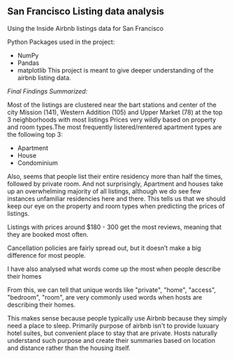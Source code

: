 ## San Francisco Listing data analysis

Using the Inside Airbnb listings data for San Francisco

Python Packages used in the project:

- NumPy
- Pandas
- matplotlib
This project is meant to give deeper understanding of the airbnb listing data.

*Final Findings Summarized:*

Most of the listings are clustered near the bart stations and center of the city
Mission (141), Western Addition (105) and Upper Market (78) at the top 3 neighborhoods with most listings
Prices very wildly based on property and room types.The most frequently listered/rentered apartment types are the following top 3:

- Apartment
- House
- Condominium

Also, seems that people list their entire residency more than half the times, followed by private room. And not surprisingly, Apartment and houses take up an overwhelming majority of all listings, although we do see few instances unfamiliar residencies here and there. This tells us that we should keep our eye on the property and room types when predicting the prices of listings.

Listings with prices around $180 - 300 get the most reviews, meaning that they are booked most often.

Cancellation policies are fairly spread out, but it doesn’t make a big difference for most people.

I have also analysed what words come up the most when people describe their homes

From this, we can tell that unique words like "private", "home", "access", "bedroom", "room",  are very commonly used words when hosts are describing their homes.

This makes sense because people typically use Airbnb because they simply need a place to sleep. Primarily purpose of airbnb isn't to provide luxuary hotel suites, but convenient place to stay that are private. Hosts naturally understand such purpose and create their summaries based on location and distance rather than the housing itself.
